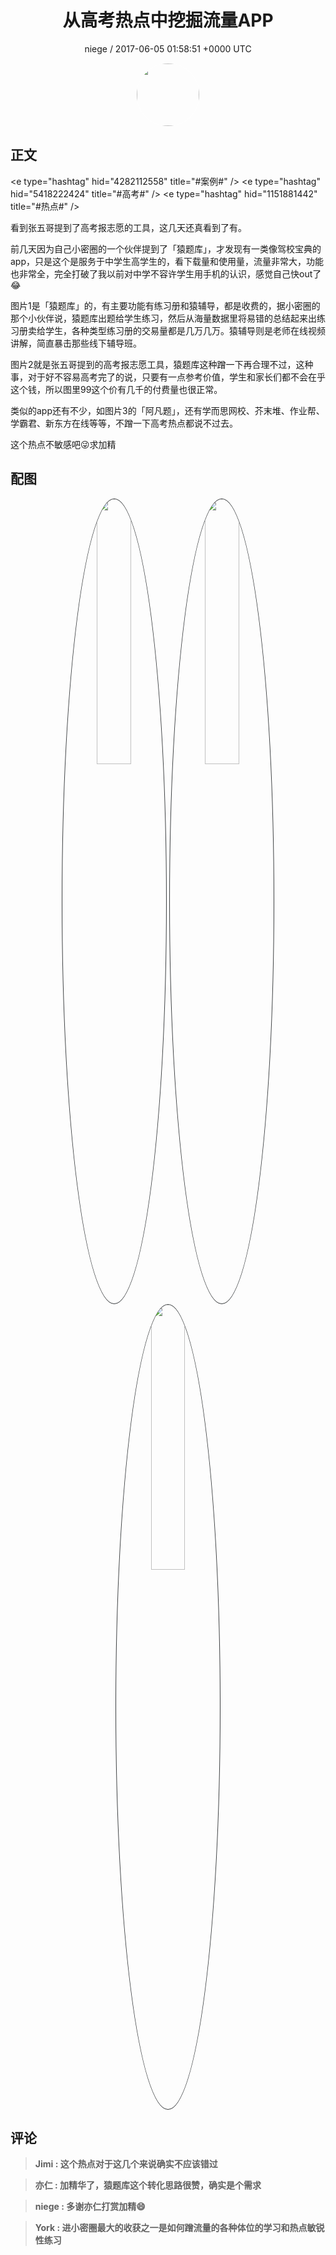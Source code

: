 <h1 align="center">从高考热点中挖掘流量APP</h1>
<p align="center">
    <a>niege / 2017-06-05 01:58:51 &#43;0000 UTC</a>
</p>

<div align="center">
    <img src="https://images.zsxq.com/Fl7mpUdfN6iS8EYQh7lJqU5pnXzI?e=1590940799&amp;token=kIxbL07-8jAj8w1n4s9zv64FuZZNEATmlU_Vm6zD:YB17ai-Kjrn6Km0zdM4CccXkteQ=" width="100" height="100" style="border:1px solid;border-radius:50%; color:#ffffff"/>
</div>

## 正文

<div>
&lt;e type=&#34;hashtag&#34; hid=&#34;4282112558&#34; title=&#34;#案例#&#34; /&gt; &lt;e type=&#34;hashtag&#34; hid=&#34;5418222424&#34; title=&#34;#高考#&#34; /&gt;  &lt;e type=&#34;hashtag&#34; hid=&#34;1151881442&#34; title=&#34;#热点#&#34; /&gt;

看到张五哥提到了高考报志愿的工具，这几天还真看到了有。

前几天因为自己小密圈的一个伙伴提到了「猿题库」，才发现有一类像驾校宝典的app，只是这个是服务于中学生高学生的，看下载量和使用量，流量非常大，功能也非常全，完全打破了我以前对中学不容许学生用手机的认识，感觉自己快out了😂

图片1是「猿题库」的，有主要功能有练习册和猿辅导，都是收费的，据小密圈的那个小伙伴说，猿题库出题给学生练习，然后从海量数据里将易错的总结起来出练习册卖给学生，各种类型练习册的交易量都是几万几万。猿辅导则是老师在线视频讲解，简直暴击那些线下辅导班。

图片2就是张五哥提到的高考报志愿工具，猿题库这种蹭一下再合理不过，这种事，对于好不容易高考完了的说，只要有一点参考价值，学生和家长们都不会在乎这个钱，所以图里99这个价有几千的付费量也很正常。

类似的app还有不少，如图片3的「阿凡题」，还有学而思网校、芥末堆、作业帮、学霸君、新东方在线等等，不蹭一下高考热点都说不过去。

这个热点不敏感吧😜求加精
</div>

## 配图
<div class="image" align="center">

<img src="https://images.zsxq.com/Fkn0N5Rnb12D7N56pBAjiUUePLQO?e=1590940799&amp;token=kIxbL07-8jAj8w1n4s9zv64FuZZNEATmlU_Vm6zD:54EzYxi5l53qgoErNCPmvoKEcK4=" width="33%" height="33%" style="border:1px solid;border-radius:50%; color:#3c3f41"/>

<img src="https://images.zsxq.com/FqIWz0H9M7PWH3LDURJMOtoOANi_?e=1590940799&amp;token=kIxbL07-8jAj8w1n4s9zv64FuZZNEATmlU_Vm6zD:qGsw6h0TH-I1gdejvg0nNDGhKVE=" width="33%" height="33%" style="border:1px solid;border-radius:50%; color:#3c3f41"/>

<img src="https://images.zsxq.com/FlL94ZgkaKRpEpXNAjVtGidjb360?e=1590940799&amp;token=kIxbL07-8jAj8w1n4s9zv64FuZZNEATmlU_Vm6zD:2NVEKv23iBeeXwcvyKtVPhr_CYI=" width="33%" height="33%" style="border:1px solid;border-radius:50%; color:#3c3f41"/>

</div>

## 评论

<div align="left">
<div>

<blockquote >
<span> <strong>Jimi : 这个热点对于这几个来说确实不应该错过 </strong></span>
</blockquote>

<blockquote >
<span> <strong>亦仁 : 加精华了，猿题库这个转化思路很赞，确实是个需求 </strong></span>
</blockquote>

<blockquote >
<span> <strong>niege : 多谢亦仁打赏加精😄 </strong></span>
</blockquote>

<blockquote >
<span> <strong>York : 进小密圈最大的收获之一是如何蹭流量的各种体位的学习和热点敏锐性练习 </strong></span>
</blockquote>

</div>
</div>